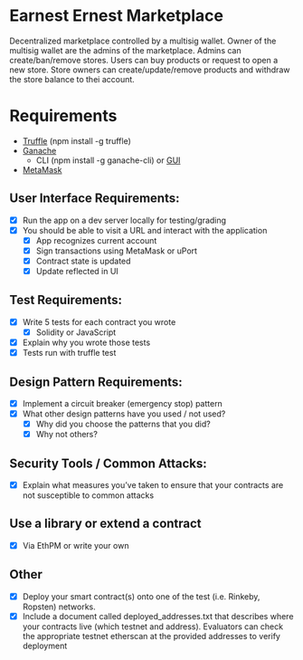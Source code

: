 # Earnest Ernest Marketplace

Decentralized marketplace controlled by a multisig wallet. Owner of the multisig wallet are the admins of the marketplace.
Admins can create/ban/remove stores.
Users can buy products or request to open a new store.
Store owners can create/update/remove products and withdraw the store balance to thei account.

# Requirements

- [Truffle](https://www.trufflesuite.com/truffle) (npm install -g truffle)
- [Ganache](https://www.trufflesuite.com/ganache)
  - CLI (npm install -g ganache-cli) or [GUI](https://www.trufflesuite.com/ganache)
- [MetaMask](https://metamask.io)

## User Interface Requirements:

- [x] Run the app on a dev server locally for testing/grading
- [x] You should be able to visit a URL and interact with the application
  - [x] App recognizes current account
  - [x] Sign transactions using MetaMask or uPort
  - [x] Contract state is updated
  - [x] Update reflected in UI

## Test Requirements:

- [x] Write 5 tests for each contract you wrote
  - [x] Solidity or JavaScript
- [x] Explain why you wrote those tests
- [x] Tests run with truffle test

## Design Pattern Requirements:

- [x] Implement a circuit breaker (emergency stop) pattern
- [x] What other design patterns have you used / not used?
  - [x] Why did you choose the patterns that you did?
  - [x] Why not others?

## Security Tools / Common Attacks:

- [x] Explain what measures you’ve taken to ensure that your contracts are not susceptible to common attacks

## Use a library or extend a contract

- [x] Via EthPM or write your own

## Other

- [x] Deploy your smart contract(s) onto one of the test (i.e. Rinkeby, Ropsten) networks.
- [x] Include a document called deployed_addresses.txt that describes where your contracts live (which testnet and address).
      Evaluators can check the appropriate testnet etherscan at the provided addresses to verify deployment
